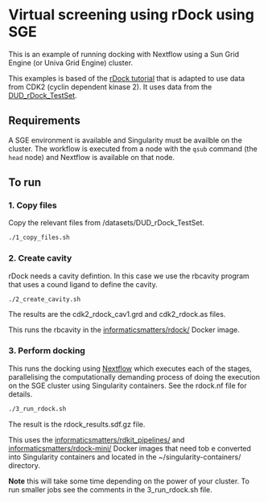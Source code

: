 # Virtual screening using rDock using SGE

This is an example of running docking with Nextflow using a Sun Grid Engine (or Univa Grid Engine) cluster.

This examples is based of the [rDock tutorial](http://rdock.sourceforge.net/docking-in-3-steps/)
that is adapted to use data from CDK2 (cyclin dependent kinase 2).
It uses data from the [DUD_rDock_TestSet](http://rdock.sourceforge.net/validation-sets/).

## Requirements

A SGE environment is available and  Singularity must be availble on the cluster.
The workflow is executed from a node with the `qsub` command (the `head` node) and Nextflow is available on that node.

## To run 

### 1. Copy files

Copy the relevant files from /datasets/DUD_rDock_TestSet.

```sh
./1_copy_files.sh
```

### 2. Create cavity

rDock needs a cavity defintion. In this case we use the rbcavity program that uses a cound ligand to define the 
cavity.

```sh
./2_create_cavity.sh
```

The results are the cdk2_rdock_cav1.grd and cdk2_rdock.as files.

This runs the rbcavity in the [informaticsmatters/rdock/](https://hub.docker.com/r/informaticsmatters/rdock/) 
Docker image.

### 3. Perform docking

This runs the docking using [Nextflow](http://nextflow.io) which executes each of the stages, parallelising
the computationally demanding process of doing the execution on the SGE cluster using Singularity containers.
See the rdock.nf file for details.

```sh
./3_run_rdock.sh
```
The result is the rdock_results.sdf.gz file.

This uses the [informaticsmatters/rdkit_pipelines/](https://hub.docker.com/r/informaticsmatters/rdkit_pipelines/) 
and [informaticsmatters/rdock-mini/](https://hub.docker.com/r/informaticsmatters/rdock-mini/) 
Docker images that need tob e converted into Singularity containers and located in the ~/singularity-containers/ directory.

**Note** this will take some time depending on the power of your cluster.
To run smaller jobs see the comments in the 3_run_rdock.sh file.

